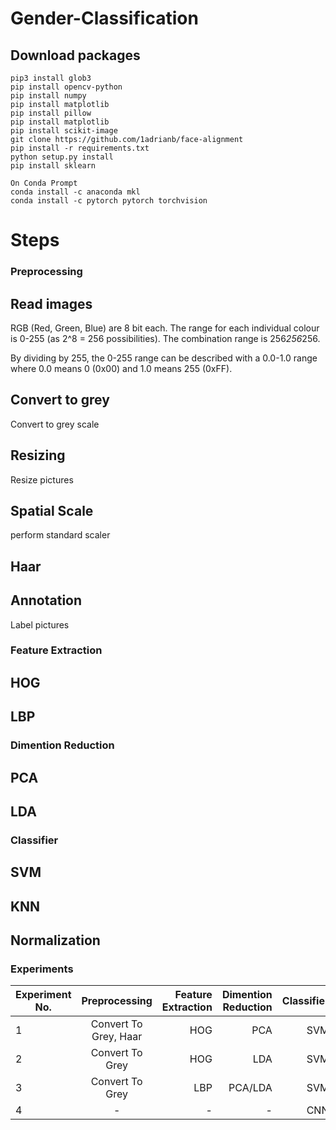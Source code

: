 # Gender-Classification

## Download packages
```
pip3 install glob3
pip install opencv-python
pip install numpy
pip install matplotlib
pip install pillow
pip install matplotlib
pip install scikit-image
git clone https://github.com/1adrianb/face-alignment
pip install -r requirements.txt
python setup.py install
pip install sklearn

On Conda Prompt
conda install -c anaconda mkl
conda install -c pytorch pytorch torchvision
```
# Steps
### Preprocessing
## Read images

RGB (Red, Green, Blue) are 8 bit each.
The range for each individual colour is 0-255 (as 2^8 = 256 possibilities).
The combination range is 256*256*256.

By dividing by 255, the 0-255 range can be described with a 0.0-1.0 range where 0.0 means 0 (0x00) and 1.0 means 255 (0xFF).


## Convert to grey
Convert to grey scale

## Resizing
Resize pictures

## Spatial Scale
perform standard scaler
## Haar

## Annotation 
Label pictures
### Feature Extraction 
## HOG

## LBP

### Dimention Reduction 
## PCA

## LDA
### Classifier 

## SVM

## KNN

## Normalization
### Experiments

| Experiment No.        | Preprocessing          | Feature Extraction  |Dimention Reduction | Classifier | Evaluation Metric |
| ----------------------|:----------------------:| -------------------:|-------------------:|-----------:|------------------:|
| 1                     | Convert To Grey, Haar  | HOG                 | PCA                | SVM        | 
| 2                     | Convert To Grey        | HOG                 | LDA                | SVM        |
| 3                     | Convert To Grey        | LBP                 | PCA/LDA            | SVM        |
| 4                     |-                       | -                   | -                  | CNN        | 

